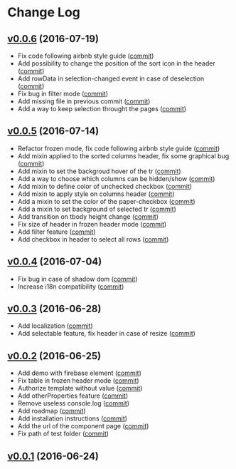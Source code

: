 # Change Log

## [v0.0.6](https://github.com/RoXuS/paper-datatable-api/tree/0.0.6) (2016-07-19)
- Fix code following airbnb style guide ([commit](https://github.com/RoXuS/paper-datatable-api/commit/f9fec19))
- Add possibility to change the position of the sort icon in the header ([commit](https://github.com/RoXuS/paper-datatable-api/commit/ab0e619))
- Add rowData in selection-changed event in case of deselection ([commit](https://github.com/RoXuS/paper-datatable-api/commit/a99fcbc))
- Fix bug in filter mode ([commit](https://github.com/RoXuS/paper-datatable-api/commit/685b36e))
- Add missing file in previous commit ([commit](https://github.com/RoXuS/paper-datatable-api/commit/865c543))
- Add a way to keep selection throught the pages ([commit](https://github.com/RoXuS/paper-datatable-api/commit/fc78a14))

## [v0.0.5](https://github.com/RoXuS/paper-datatable-api/tree/0.0.5) (2016-07-14)
- Refactor frozen mode, fix code following airbnb style guide ([commit](https://github.com/RoXuS/paper-datatable-api/commit/247816b))
- Add mixin applied to the sorted columns header, fix some graphical bug ([commit](https://github.com/RoXuS/paper-datatable-api/commit/950ac2d))
- Add mixin to set the backgroud hover of the tr ([commit](https://github.com/RoXuS/paper-datatable-api/commit/0d501f9))
- Add a way to choose which columns can be hidden/show ([commit](https://github.com/RoXuS/paper-datatable-api/commit/f54ddbc))
- Add mixin to define color of unchecked checkbox ([commit](https://github.com/RoXuS/paper-datatable-api/commit/7842762))
- Add mixin to apply style on columns header ([commit](https://github.com/RoXuS/paper-datatable-api/commit/4c77711))
- Add a mixin to set the color of the paper-checkbox ([commit](https://github.com/RoXuS/paper-datatable-api/commit/e15cb72))
- Add a mixin to set background of selected tr ([commit](https://github.com/RoXuS/paper-datatable-api/commit/ddb9899))
- Add transition on tbody height change ([commit](https://github.com/RoXuS/paper-datatable-api/commit/4e6cbdd))
- Fix size of header in frozen header mode ([commit](https://github.com/RoXuS/paper-datatable-api/commit/23553b0))
- Add filter feature ([commit](https://github.com/RoXuS/paper-datatable-api/commit/189aa6a))
- Add checkbox in header to select all rows ([commit](https://github.com/RoXuS/paper-datatable-api/commit/b7b9af9))

## [v0.0.4](https://github.com/RoXuS/paper-datatable-api/tree/0.0.4) (2016-07-04)
- Fix bug in case of shadow dom ([commit](https://github.com/RoXuS/paper-datatable-api/commit/502de4e))
- Increase i18n compatibility ([commit](https://github.com/RoXuS/paper-datatable-api/commit/28101d8))

## [v0.0.3](https://github.com/RoXuS/paper-datatable-api/tree/0.0.3) (2016-06-28)
- Add localization ([commit](https://github.com/RoXuS/paper-datatable-api/commit/18b19fb))
- Add selectable feature, fix header in case of resize ([commit](https://github.com/RoXuS/paper-datatable-api/commit/bbb52e1))

## [v0.0.2](https://github.com/RoXuS/paper-datatable-api/tree/0.0.2) (2016-06-25)
- Add demo with firebase element ([commit](https://github.com/RoXuS/paper-datatable-api/commit/520dc5e))
- Fix table in frozen header mode ([commit](https://github.com/RoXuS/paper-datatable-api/commit/bdcc05e))
- Authorize template without value ([commit](https://github.com/RoXuS/paper-datatable-api/commit/a609d2f))
- Add otherProperties feature ([commit](https://github.com/RoXuS/paper-datatable-api/commit/68fbcd7))
- Remove useless console.log ([commit](https://github.com/RoXuS/paper-datatable-api/commit/4e98f93))
- Add roadmap ([commit](https://github.com/RoXuS/paper-datatable-api/commit/7facb95))
- Add installation instructions ([commit](https://github.com/RoXuS/paper-datatable-api/commit/7a9b7bd))
- Add the url of the component page ([commit](https://github.com/RoXuS/paper-datatable-api/commit/6be6b27))
- Fix path of test folder ([commit](https://github.com/RoXuS/paper-datatable-api/commit/b2c82cf))

## [v0.0.1](https://github.com/RoXuS/paper-datatable-api/tree/0.0.1) (2016-06-24)
